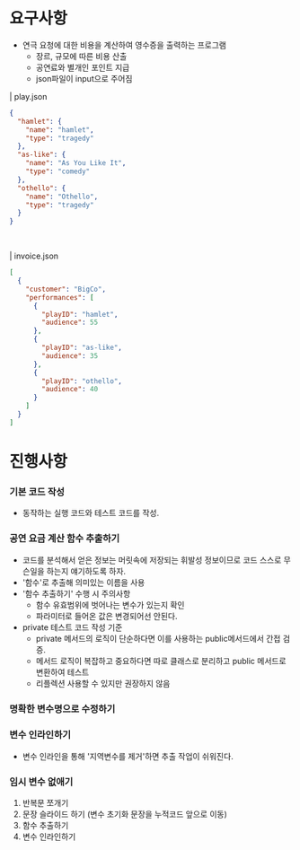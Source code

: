 # 요구사항
* 연극 요청에 대한 비용을 계산하여 영수증을 출력하는 프로그램
  * 장르, 규모에 따른 비용 산출
  * 공연료와 별개인 포인트 지급
  * json파일이 input으로 주어짐

| play.json
```json
{
  "hamlet": {
    "name": "hamlet",
    "type": "tragedy"
  },
  "as-like": {
    "name": "As You Like It",
    "type": "comedy"
  },
  "othello": {
    "name": "Othello",
    "type": "tragedy"
  }
}
```
<br>

| invoice.json
```json
[
  {
    "customer": "BigCo",
    "performances": [
      {
        "playID": "hamlet",
        "audience": 55
      },
      {
        "playID": "as-like",
        "audience": 35
      },
      {
        "playID": "othello",
        "audience": 40
      }
    ]
  }
]
```
# 진행사항
### 기본 코드 작성
* 동작하는 실행 코드와 테스트 코드를 작성.
### 공연 요금 계산 함수 추출하기
* 코드를 분석해서 얻은 정보는 머릿속에 저장되는 휘발성 정보이므로 코드 스스로 무슨일을 하는지 얘기하도록 하자.
* '함수'로 추출해 의미있는 이름을 사용
* '함수 추출하기' 수행 시 주의사항
  * 함수 유효범위에 벗어나는 변수가 있는지 확인
  * 파라미터로 들어온 값은 변경되어선 안된다.
* private 테스트 코드 작성 기준
  * private 메서드의 로직이 단순하다면 이를 사용하는 public메서드에서 간접 검증.
  * 메서드 로직이 복잡하고 중요하다면 따로 클래스로 분리하고 public 메서드로 변환하여 테스트
  * 리플렉션 사용할 수 있지만 권장하지 않음
### 명확한 변수명으로 수정하기
### 변수 인라인하기
* 변수 인라인을 통해 '지역변수를 제거'하면 추출 작업이 쉬워진다.
### 임시 변수 없애기
1. 반복문 쪼개기
2. 문장 슬라이드 하기 (변수 초기화 문장을 누적코드 앞으로 이동)
3. 함수 추출하기
4. 변수 인라인하기


